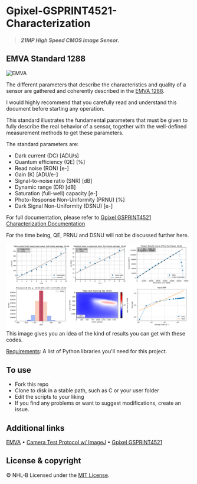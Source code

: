 # Gpixel-GSPRINT4521-Characterization
> #### *21MP High Speed CMOS Image Sensor.*

## EMVA Standard 1288
![EMVA](https://user-images.githubusercontent.com/92443490/159484319-394a24ef-433c-4ce3-9343-60d90512708f.png)


The different parameters that describe the characteristics and quality of a sensor are gathered and coherently described in the [EMVA 1288](https://www.emva.org/standards-technology/emva-1288/). 

I would highly recommend that you carefully read and understand this document before starting any operation.

This standard illustrates the fundamental parameters that must be given to fully describe the real behavior of a sensor, together with the well-defined measurement methods to get these parameters. 

The standard parameters are:
- Dark current (DC) [ADU/s]
- Quantum efficiency (QE) [%]
- Read noise (RON) [e-]
- Gain (K) [ADU/e-]
- Signal-to-noise ratio (SNR) [dB]
- Dynamic range (DR) [dB]
- Saturation (full-well) capacity [e-] 
- Photo-Response Non-Uniformity (PRNU) [%]
- Dark Signal Non-Uniformity (DSNU) [e-] 

For full documentation, please refer to [Gpixel GSPRINT4521 Characterization Documentation](https://github.com/NHL-B/Gpixel-GSPRINT4521-Characterization/tree/main/Gpixel%20GSPRINT4521%20Characterization%20Documentation) 

For the time being, QE, PRNU and DSNU will not be discussed further here. 

![Plots](https://github.com/NHL-B/Camera-characterization-using-Python/blob/main/Camera%20characterization%20Documentation/images/Plots.png)
This image gives you an idea of the kind of results you can get with these codes.

[Requirements](requirements.txt): A list of Python libraries you'll need for this project.

## To use
- Fork this repo
- Clone to disk in a stable path, such as C or your user folder
- Edit the scripts to your liking
- If you find any problems or want to suggest modifications, create an issue.

## Additional links

[EMVA](https://www.emva.org/ "EMVA - European Machine Vision Association") • [Camera Test Protocol w/ ImageJ](https://www.photometrics.com/wp-content/uploads/2019/10/Technical-Notes-Camera-Test-Protocol-November-2019.pdf "Camera Test Protocol") • [Gpixel GSPRINT4521](https://www.gpixel.com/products/area-scan-en/sprint/gsprint4521/ "Gpixel - GSPRINT4521")

## License & copyright
© NHL-B
Licensed under the [MIT License](LICENSE).
